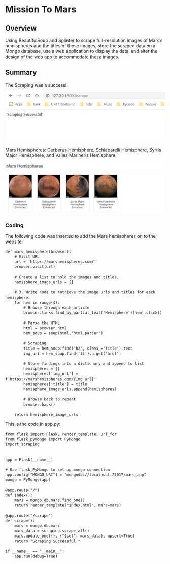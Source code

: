 # Mission To Mars 

## Overview
Using BeautifulSoup and Splinter to scrape full-resolution images of Mars’s hemispheres and the titles of those images, store the scraped data on a Mongo database, use a web application to display the data, and alter the design of the web app to accommodate these images.

## Summary 
The Scraping was a success!! 

![scrapeing_successful](/Resources/scrapeing_successful.png)

Mars Hemispheres: Cerberus Hemisphere, Schiaparelli Hemisphere, Syrtis Major Hemisphere, and Valles Marineris Hemisphere

![Mars_Hemispheres](/Resources/Mars_Hemispheres.png)

### Coding 

The following code was inserted to add the Mars hemispheres on to the website: 

    def mars_hemisphere(browser):
        # Visit URL
        url = 'https://marshemispheres.com/'
        browser.visit(url)

        # Create a list to hold the images and titles.
        hemisphere_image_urls = []

        # 3. Write code to retrieve the image urls and titles for each hemisphere.
        for hem in range(4):
            # Browse through each article
            browser.links.find_by_partial_text('Hemisphere')[hem].click()
            
            # Parse the HTML
            html = browser.html
            hem_soup = soup(html,'html.parser')
            
            # Scraping
            title = hem_soup.find('h2', class_='title').text
            img_url = hem_soup.find('li').a.get('href')
            
            # Store findings into a dictionary and append to list
            hemispheres = {}
            hemispheres['img_url'] = f'https://marshemispheres.com/{img_url}'
            hemispheres['title'] = title
            hemisphere_image_urls.append(hemispheres)
            
            # Browse back to repeat
            browser.back()

        return hemisphere_image_urls

This is the code in app.py:

    from flask import Flask, render_template, url_for
    from flask_pymongo import PyMongo
    import scraping


    app = Flask(__name__)

    # Use flask_PyMongo to set up mongo connection
    app.config["MONGO_URI"] = "mongodb://localhost:27017/mars_app"
    mongo = PyMongo(app)

    @app.route("/")
    def index():
        mars = mongo.db.mars.find_one()
        return render_template("index.html", mars=mars)

    @app.route("/scrape")
    def scrape():
        mars = mongo.db.mars    
        mars_data = scraping.scrape_all()
        mars.update_one({}, {"$set": mars_data}, upsert=True)
        return "Scraping Successful!"
        
    if __name__ == "__main__":
        app.run(debug=True)